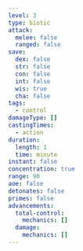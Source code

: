 ```yaml
---
level: 3
type: biotic
attack:
  melee: false
  ranged: false
save:
  dex: false
  str: false
  con: false
  int: false
  wis: true
  cha: false
tags:
  - control
damageType: []
castingTimes:
  - action
duration:
  length: 1
  time: minute
instant: false
concentration: true
range: 90
aoe: false
detonates: false
primes: false
advancements:
  total-control:
    mechanics: []
  damage:
    mechanics: []
---
```

